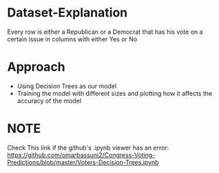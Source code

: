 # Dataset-Explanation
Every row is either a Republican or a Democrat that has his vote on a certain issue in columns with either Yes or No
# Approach
- Using Decision Trees as our model
- Training the model with different sizes and plotting how it affects the accuracy of the model
# NOTE
Check This link if the github's .ipynb viewer has an error: https://github.com/omarbassuni2/Congress-Voting-Predictions/blob/master/Voters-Decision-Trees.ipynb
